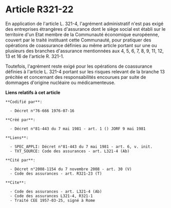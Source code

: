 # Article R321-22

En application de l'article L. 321-4, l'agrément administratif n'est pas exigé des entreprises étrangères d'assurance dont le
siège social est établi sur le territoire d'un Etat membre de la Communauté économique européenne, couvert par le traité
instituant cette Communauté, pour pratiquer des opérations de coassurance définies au même article portant sur une ou
plusieurs des branches d'assurance mentionnées aux 4, 5, 6, 7, 8, 9, 11, 12, 13 et 16 de l'article R. 321-1.

Toutefois, l'agrément reste exigé pour les opérations de coassurance définies à l'article L. 321-4 portant sur les risques
relevant de la branche 13 précitée et concernant des responsabilités encourues par suite de dommages d'origine nucléaire ou
médicamenteuse.

**Liens relatifs à cet article**

	**Codifié par**:

	  - Décret n°76-666 1976-07-16

	**Créé par**:

	  - Décret n°81-443 du 7 mai 1981 - art. 1 () JORF 9 mai 1981

	**Liens**:

	  - SPEC_APPLI: Décret n°81-443 du 7 mai 1981 - art. 6, v. init.
	  - TXT_SOURCE: Code des assurances - art. L321-4 (Ab)

	**Cité par**:

	  - Décret n°2008-1154 du 7 novembre 2008 - art. 30 (V)
	  - Code des assurances - art. R321-23 (T)

	**Cite**:

	  - Code des assurances - art. L321-4 (Ab)
	  - Code des assurances L321-4, R321-1
	  - Traité CEE 1957-03-25, signé à Rome
